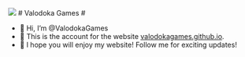 <img src="https://avatars.githubusercontent.com/u/159365921?v=4"></img> # Valodoka Games #
- 👋 Hi, I’m @ValodokaGames
- 👤 This is the account for the website <a href="//valodokagames.github.io" target="_blank">valodokagames.github.io</a>.
- 🙂 I hope you will enjoy my website! Follow me for exciting updates!
